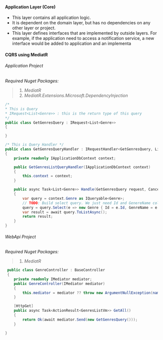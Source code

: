 ﻿#### Application Layer (Core)

 -  This layer contains all application logic. 
 -  It is dependent on the domain layer, but has no dependencies on any other layer or project.
 -  This layer defines interfaces that are implemented by outside layers. 
For example, if the application need to access a notification service, a new interface would be added to application and an implementa


#### CQRS using MediatR

###### Application Project
<em>Required Nuget Packages:</em>
> 1. <em>MediatR</em>
> 2. <em>MediatR.Extensions.Microsoft.DependencyInjection</em>

```csharp
/*
* This is Query
* IRequest<List<Genre>> : this is the return type of this query
*/
public class GetGenresQuery : IRequest<List<Genre>>
{    

}

/* This is Query Handler */
public class GetGenresQueryHandler : IRequestHandler<GetGenresQuery, List<Genre>>
{
    private readonly IApplicationDbContext context;  

    public GetGenresListQueryHandler(IApplicationDbContext context)
    {
        this.context = context;        
    }

    public async Task<List<Genre>> Handle(GetGenresQuery request, CancellationToken cancellationToken)
    { 
        var query = context.Genre as IQueryable<Genre>; 
        // TODO: Build select query. We just need Id and GenereName column from database (not all the columns)  
        query = query.Select(e => new Genre { Id = e.Id, GenreName = e.GenreName });
        var result = await query.ToListAsync();       
        return result;
    }
}

```








###### WebApi Project
<em>Required Nuget Packages:</em>
> 1. <em>MediatR</em>


```csharp
 public class GenreController : BaseController
 {
    private readonly IMediator mediator;
    public GenreController(IMediator mediator)
    {
        this.mediator = mediator ?? throw new ArgumentNullException(nameof(mediator)); ;
    }

    [HttpGet]
    public async Task<ActionResult<GenresListVm>> GetAll()
    {
        return Ok(await mediator.Send(new GetGenresQuery()));           
    }

}

```